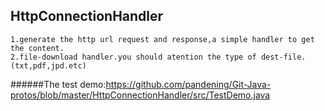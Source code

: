 HttpConnectionHandler
--------------------------
```
1.generate the http url request and response,a simple handler to get the content.   
2.file-download handler.you should atention the type of dest-file.(txt,pdf,jpd.etc)     
```
######The test demo:<https://github.com/pandening/Git-Java-protos/blob/master/HttpConnectionHandler/src/TestDemo.java>  
